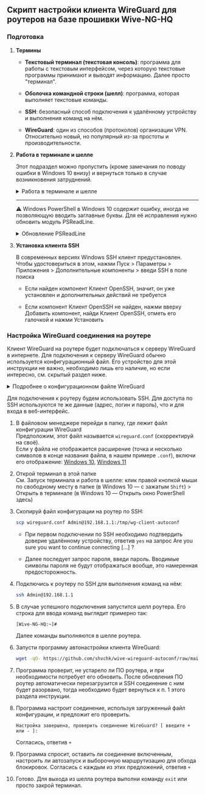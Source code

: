 ## Скрипт настройки клиента WireGuard для роутеров на базе прошивки Wive-NG-HQ

### Подготовка

1. **Термины**

    - **Текстовый терминал (текстовая консоль)**: программа для работы с текстовым интерфейсом, через которую текстовые программы принимают и выводят информацию. Далее просто "терминал".

    - **Оболочка командной строки (шелл)**: программа, которая выполняет текстовые команды.

    - **SSH**: безопасный способ подключения к удалённому устройству и выполнения команд на нём.

    - **WireGuard**: один из способов (протоколов) организации VPN. Относительно новый, но популярный из-за простоты и производительности.


2. **Работа в терминале и шелле**

    Этот подраздел можно пропустить (кроме замечания по поводу ошибки в Windows 10 внизу) и вернуться только в случае возникновения затруднений.

    <details>
      <summary>Работа в терминале и шелле</summary>
        В Windows предустановлен терминал и шелл Windows PowerShell. В Windows 11 также предустановлен более современный терминал: Терминал Windows / Windows Terminal (его можно [установить и в Windows 10](ms-windows-store://pdp/?ProductId=9N0DX20HK701)). Запустить терминал можно, нажав правой кнопкой мыши по кнопке Пуск > Терминал Windows или Windows Terminal (в Windows 10 — Windows PowerShell) или найдя его в меню Пуск по одному указанных выше названий. Терминал также можно запустить в определённой папке в Проводнике, кликнув правой кнопкой мыши по свободному месту в нужной папке (в Windows 10 — с зажатым `Shift`) > Открыть в терминале (в Windows 10 — Открыть окно PowerShell здесь).

        Роутер работает на Linux, там другой шелл, но описанные ниже принципы работы универсальны.

        В терминал можно вставить текст из буфера обмена (например, команду) по нажатию правой кнопки мыши. Выделенный в терминале текст можно скопировать в буфер обмена также по нажатию правой кнопки мыши.

        Курсор ввода перемещается стрелками `←` `→`. Зажатие `Ctrl` позволяет переместить курсор не на 1 символ, а на 1 слово. `Home` перемещает курсор в начало строки, `End` — в конец. `Backspace` удаляет символ перед курсором, `Delete` — после.

        Стрелками `↑` `↓` можно перемещаться по истории команд: `↑` покажет предыдущую команду, `↓` — более позднюю (при наличии).

        Текущая папка отображается слева от строки для ввода команд. Например, `PS C:\Users\X> ` означает, что мы находимся в папке `C:\Users\X`.

        При вводе команд и названий файлов / папок `Tab` производит автодополнение. Например, для файла `hello-world.txt` в текущей папке достаточно ввести первые несколько букв (скажем, `hell`) и нажать `Tab` — терминал автоматически дополнит имя. В случае наличия нескольких команд / названий с введёнными первыми буквами, последовательные нажатия `Tab` будут выводить их по очереди, так что если не подошёл вариант автодополнения, просто нажми `Tab` снова.

        Перейти в другую папку можно командой `cd путь/к/папке`. Например, `cd c:/users/x`. В Linux разделителем папок в пути является `/` (слэш), в Windows — по умолчанию `\` (обрантый слэш, бэкслэш), но можно использовать и `/` (слэш). Регистр символов в названиях команд, папок и файлов важен в Linux (т.е. файл `test.txt` и `Test.txt` — разные файлы), в Windows не важен. Для папок / файлов, находящихся в текущей папке, путь к ней можно опустить и писать только путь относительно неё. Текущая папка в относительном пути также может быть обозначена `.` (обычно это не требуется, но может встретиться при автодополнении). Пути с пробелами лучше заключать в кавычки.

        Выполнение длительной команды можно прервать, нажав `Ctrl + C`. Команда `exit` завершит работу шелла (и закроет окно терминала, если шелл был в нём единственным).
      </details>

    ---

    ⚠️ Windows PowerShell в Windows 10 содержит ошибку, иногда не позволяющую вводить заглавные буквы. Для её исправления нужно обновить модуль PSReadLine.

    <details>
      <summary>Обновление PSReadLine</summary>

      - Запусти терминал от имени администратора

      - Обнови модуль PSReadLine:

        ```ps
        install-module psreadline -force
        ```

      - В случае запроса на установку поставщика NuGet согласись, ответив `Y`

      - После завершения установки выполни команду `exit` для выхода из шелла и терминала

      - При следующем запуске терминала шелл запросит подтверждение на запуск нового модуля. Согласись, ответив `A`.
    </details>

3. **Установка клиента SSH**

    В современных версиях Windows SSH клиент предустановлен. Чтобы удостовериться в этом, нажми Пуск > Параметры > Приложения > Дополнительные компоненты > введи SSH в поле поиска

    - Если найден компонент Клиент OpenSSH, значит, он уже установлен и дополнительных действий не требуется

    - Если компонент Клиент OpenSSH не найден, нажми вверху Добавить компонент, найди Клиент OpenSSH, отметь его галочкой и нажми Установить


### Настройка WireGuard соединения на роутере

Клиент WireGuard на роутере будет подключаться к серверу WireGuard в интернете. Для подключения к серверу WireGuard обычно используется конфигурационный файл. Его устройство для этой инструкции не важно, необходимо лишь его наличие, но если интересно, см. скрытый раздел ниже.

<details>
  <summary>Подробнее о конфигурационном файле WireGuard</summary>

  Используется конфигурационный файл в формате INI:

  ```ini
  [Раздел]
  Параметр = значение
  ```

  Содержание его примерно следующее (ниже разберём):

  ```ini
  [Interface]
  Address = 10.10.10.11/32
  PrivateKey = QMZwEV/dfa5ZpTfcVv3T6mSu5/Jw3yUEhlB9er75928=

  [Peer]
  PublicKey = 2t8EW0DTKafCpnQTAi7xoOH4qOUljp9COLTtKIR+wD4=
  Endpoint = 12.34.56.78:51820
  AllowedIPs = 0.0.0.0/0
  ```

  В разделе `[Interface]` находятся сведения о нашем устройстве (т.е. в нашем случае о клиенте):
  - `Address` — адрес в VPN-сети. Может быть указано несколько через запятую.
  - `PrivateKey` — ключ, заканчивается символом `=`

  В разделе `[Peer]` находятся сведения об удалённом устройстве, с которым мы устанавливаем VPN-соединение (т.е. в нашем случае о сервере):
  - `PublicKey` — ключ, заканчивается символом `=`
  - `Endpoint` — адрес и порт для подключения в формате `адрес:порт`
  - `AllowedIPs` — адреса, с которыми можно обмениваться данными через это соединение. Может быть указано несколько через запятую.

  Заметь, значения не содержат пробелов.

  Значения этих параметров могут понадобиться для ручной настройки WireGuard соединения на роутере. В конфигурационном файле могут быть и другие параметры, но они как правило опциональны и далее не потребуются.
</details>

Для подключения к роутеру будем использовать SSH. Для доступа по SSH используются те же данные (адрес, логин и пароль), что и для входа в веб-интерфейс.

1. В файловом менеджере перейди в папку, где лежит файл конфигурации WireGuard  
    Предположим, этот файл называется `wireguard.conf` (скорректируй на своё).  
    Если у файла не отображается расширение (точка и несколько символов в конце названия файла, в нашем примере `.conf`), включи его отображение: [Windows 10](https://remontka.pro/file-extensions), [Windows 11](https://remontka.pro/show-file-extensions-windows-11)

2. Открой терминал в этой папке  
    Cм. Запуск терминала и работа в шелле: клик правой кнопкой мыши по свободному месту в папке (в Windows 10 — с зажатым `Shift`) > Открыть в терминале (в Windows 10 — Открыть окно PowerShell здесь)

3. Скопируй файл конфигурации на роутер по SSH:

    ```sh
    scp wireguard.conf Admin@192.168.1.1:/tmp/wg-client-autoconf
    ```

    - При первом подключении по SSH необходимо подтвердить доверие удалённому устройству, ответив `yes` на запрос Are you sure you want to continue connecting [...] ?

    - Далее последует запрос пароля, введи пароль. Вводимые символы пароля не будут отображаться вообще, это намеренная предосторожность.

4. Подключись к роутеру по SSH для выполнения команд на нём:

    ```sh
    ssh Admin@192.168.1.1
    ```

5. В случае успешного подключения запустится шелл роутера. Его строка для ввода команд выглядит примерно так:

    ```
    [Wive-NG-HQ:~]#
    ```
    Далее команды выполняются в шелле роутера.

6. Запусти программу автонастройки клиента WireGuard:

    ```sh
    wget -qO- https://github.com/shvchk/wive-wireguard-autoconf/raw/main/conf.sh | sh
    ```

7. Программа проверит, не устарело ли ПО роутера, и при необходимости потребует его обновить. После обновления ПО роутер автоматически перезагрузится и SSH соединение с ним будет разорвано, тогда необходимо будет вернуться к п. 1 этого раздела инструкции.

8. Программа настроит соединение, используя загруженный файл конфигурации, и предложит его проверить.

    ```
    Настройка завершена, проверить соединение WireGuard? [ введите + или - ]:
    ```

    Согласись, ответив `+`

9. Программа спросит, оставить ли соединение включенным, настроить ли автозапуск и выборочную маршрутизацию для обхода блокировок. Согласись с каждым из этих предложений, ответив `+`

10. Готово. Для выхода из шелла роутера выполни команду `exit` или просто закрой терминал.
